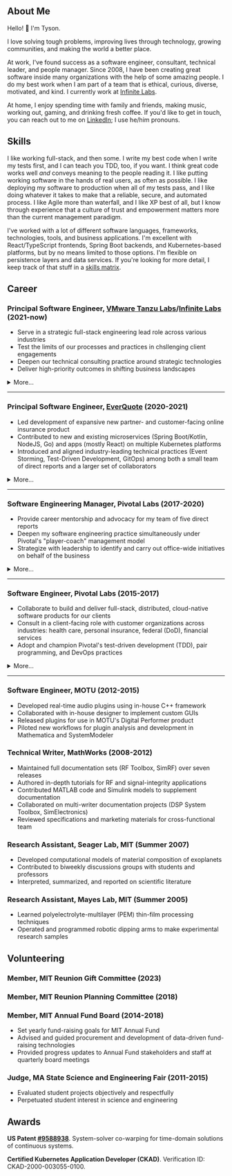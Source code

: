 ## About Me

Hello! 👋 I'm Tyson.

I love solving tough problems, improving lives through technology, growing communities, and making the world a better place.

At work, I've found success as a software engineer, consultant, technical leader, and people manager. Since 2008, I have been creating great software inside many organizations with the help of some amazing people. I do my best work when I am part of a team that is ethical, curious, diverse, motivated, and kind. I currently work at [Infinite Labs](https://www.infiniteranges.com/infinite-labs).

At home, I enjoy spending time with family and friends, making music, working out, gaming, and drinking fresh coffee. If you'd like to get in touch, you can reach out to me on [LinkedIn](https://www.linkedin.com/in/tyson-mcnulty-611146b/); I use he/him pronouns.

## Skills

I like working full-stack, and then some. I write my best code when I write my tests first, and I can teach you TDD, too, if you want. I think great code works well *and* conveys meaning to the people reading it. I like putting working software in the hands of real users, as often as possible. I like deploying my software to production when all of my tests pass, and I like doing whatever it takes to make that a reliable, secure, and automated process. I like Agile more than waterfall, and I like XP best of all, but I know through experience that a culture of trust and empowerment matters more than the current management paradigm.

I've worked with a lot of different software languages, frameworks, technologies, tools, and business applications. I'm excellent with React/TypeScript frontends, Spring Boot backends, and Kubernetes-based platforms, but by no means limited to those options. I'm flexible on persistence layers and data services. If you're looking for more detail, I keep track of that stuff in a [skills matrix](./skills.md).

## Career

### **Principal Software Engineer**, [VMware Tanzu Labs](https://tanzu.vmware.com/labs)/[Infinite Labs](https://www.infiniteranges.com/infinite-labs) (2021-now)

* Serve in a strategic full-stack engineering lead role across various industries
* Test the limits of our processes and practices in chsllenging client engagements
* Deepen our technical consulting practice around strategic technologies
* Deliver high-priority outcomes in shifting business landscapes

<details><summary><a style="cursor:pointer;">More...</a></summary>
<p>
Returning to the Labs team as a principal engineer has been an exciting opportunity to test what I learned working inside of a product organization. I have brought new insights and appreciation for our clients' experiences from my time on the "product side" with EverQuote. This time around, I have been staffed to projects in financial services, federal government, veterans' affairs, renewable energy, health care/wearables, large-scale retail, and international shipping.
</p>

<p>
As a principal engineer, I routinely leverage both the breadth and depth of my past experiences. Sometimes, I am staffed as a generalist, identifying the areas of a project that need the most help, and learning what I need to learn to make the most impactful improvements. Other times, I am staffed as an expert in a core technology that's of use to the client, and expected to provide technical expertise and/or mentorship.
</p>

<p>
By choice, my role does not include people-management responsibilities this time around. However, as a principal engineer, I tended to be used in more of a tactical or strategic role on engagements. Sometimes that meant working closely with a dev team, as a tech lead, helping the team adopt practices that led to long-term success. Other times, I would consult closer to the account level, helping our delivery teams chart a path to success with client leadership. In other projects, I would work as a software architect, helping to devise a high-level plan for large projects spanning several delivery teams.
</p>

<p>
I've navigated a few significant shifts in company culture this time around. Our in-person consulting strategy had to adapt to a remote-first world. Ironically, with many organizations in our industry returning to office, we are now navigating the opposite change. And, in the wake of the VMware-Broadcom merger, the Tanzu Labs team has become Infinite Labs, a part of Infinite Ranges. I have learned a lot about staying focused and grounded in times of change.
</p>
</details>
<hr>

### **Principal Software Engineer**, [EverQuote](https://www.everquote.com/about) (2020-2021)

* Led development of expansive new partner- and customer-facing online insurance product
* Contributed to new and existing microservices (Spring Boot/Kotlin, NodeJS, Go) and apps (mostly React) on multiple Kubernetes platforms
* Introduced and aligned industry-leading technical practices (Event Storming, Test-Driven Development, GitOps) among both a small team of direct reports and a larger set of collaborators

<details><summary><a style="cursor:pointer;">More...</a></summary>
<p>
At EverQuote, I got the chance delve deeply into the online advertising and insurance space. Upon arrival, I was put to work immediately to the task of bootstrapping a brand-new product with a very small team. I brought my "consulting toolkit" to bear, leaning especially on techniques for getting a newly formed team communicating effectively and producing useful software quickly. The product went live in production after 2-3 months of initial development, and was earning over $50K/day of revenue by the end of my tenure.
</p>

<p>
My job also included people management responsibilities. I had one direct report when hired, with plans to hire or reorg to add more to my team. The product team grew from about 3 people to 15-20, very few of whom reported directly to me, which created challenges of its own! After nine months, I had to make a decision on whether to see the project through to the next phase with a team of 6-7. Ultimately, I decided to return to consulting.
</p>
</details>
<hr>

### **Software Engineering Manager**, Pivotal Labs (2017-2020)

* Provide career mentorship and advocacy for my team of five direct reports
* Deepen my software engineering practice simultaneously under Pivotal's "player-coach" management model
* Strategize with leadership to identify and carry out office-wide initiatives on behalf of the business

<details><summary><a style="cursor:pointer;">More...</a></summary>
<p>
I took on the people manager role in an effort to make a stronger impact on the success of my office, and in doing so, I developed a new perspective on the operation of our business. A large part of people management at my level could be summarized as bridging our leadership's goals with the individual intentions and motivations of my reports. I have found that I'm able to produce such alignment best when I am able to practice candor, empathy, and trust on both sides of that bridge.
</p>

<p>
As a "P-level manager," I straddled the line between technical and organizational leadership. The role was about between roughly 75-90% engineering and 10-25% people management, depending on need. Maintaining my responsibilities as a contributor motivates me to a high degree, and I love that it keeps me attuned to the experiences of the majority of the office and to my reports.
</p>

</details>
<hr>

### **Software Engineer**, Pivotal Labs (2015-2017)

* Collaborate to build and deliver full-stack, distributed, cloud-native software products for our clients
* Consult in a client-facing role with customer organizations across industries: health care, personal insurance, federal (DoD), financial services
* Adopt and champion Pivotal's test-driven development (TDD), pair programming, and DevOps practices

<details><summary><a style="cursor:pointer;">More...</a></summary>
<p>
Becoming a software engineer at Pivotal Labs has been a profoundly transformative experience for me. At Labs, we espouse a very structured work methodology for its Labs teams: we aim to colocate 40 hours a week, pair program for 100% of our development time, and test-drive 100% of our code. Exceptions arise, but prove the rule--a deep understanding and commitment to Pivotal's engineering practices bring me and my teams product success time and time again.
</p>

<p>
Software engineering has been only one component of my role. We are client-facing consultants as well, driving constantly toward our their definition of success. Most of my project teams have been split 50/50 between Pivots and clients, and we prioritize pairing with our client's team members while we are onboarding them to our methodologies. As I have matured in my role, my daily project activities have become nearly 100% client-facing.
</p>
</details>
<hr>

### **Software Engineer**, MOTU (2012-2015)

* Developed real-time audio plugins using in-house C++ framework
* Collaborated with in-house designer to implement custom GUIs
* Released plugins for use in MOTU's Digital Performer product
* Piloted new workflows for plugin analysis and development in Mathematica and SystemModeler

### **Technical Writer**, MathWorks (2008-2012)
* Maintained full documentation sets (RF Toolbox, SimRF) over seven releases
* Authored in-depth tutorials for RF and signal-integrity applications
* Contributed MATLAB code and Simulink models to supplement documentation
* Collaborated on multi-writer documentation projects (DSP System Toolbox, SimElectronics)
* Reviewed specifications and marketing materials for cross-functional team

### **Research Assistant**, Seager Lab, MIT (Summer 2007)
* Developed computational models of material composition of exoplanets
* Contributed to biweekly discussions groups with students and professors
* Interpreted, summarized, and reported on scientific literature

### **Research Assistant**, Mayes Lab, MIT (Summer 2005)
* Learned polyelectrolyte-multilayer (PEM) thin-film processing techniques
* Operated and programmed robotic dipping arms to make experimental research samples

## Volunteering

### **Member**, MIT Reunion Gift Committee (2023)

### **Member**, MIT Reunion Planning Committee (2018)

### **Member**, MIT Annual Fund Board (2014-2018)

* Set yearly fund-raising goals for MIT Annual Fund
* Advised and guided procurement and development of data-driven fund-raising technologies
* Provided progress updates to Annual Fund stakeholders and staff at quarterly board meetings

### **Judge**, MA State Science and Engineering Fair (2011-2015)

* Evaluated student projects objectively and respectfully
* Perpetuated student interest in science and engineering

## Awards

**US Patent [#9588938](https://image-ppubs.uspto.gov/dirsearch-public/print/downloadPdf/9588938)**. System-solver co-warping for time-domain solutions of continuous systems.

**Certified Kubernetes Application Developer (CKAD)**. Verification ID: CKAD-2000-003055-0100.

